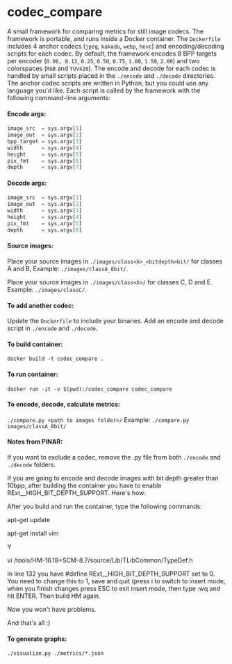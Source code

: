# codec_compare

A small framework for comparing metrics for still image codecs. The framework is portable, and runs inside a Docker container. The `Dockerfile` includes 4 anchor codecs (`jpeg`, `kakadu`, `webp`, `hevc`) and encoding/decoding scripts for each codec. By default, the framework encodes 8 BPP targets per encoder (`0.06, 0.12`, `0.25`, `0.50`, `0.75`, `1.00`, `1.50`, `2.00`) and two colorspaces (`RGB` and `YUV420`). The encode and decode for each codec is handled by small scripts placed in the `./encode` and `./decode` directories. The anchor codec scripts are written in Python, but you could use any language you'd like. Each script is called by the framework with the following command-line arguments:

#### Encode args:
```py
image_src  = sys.argv[1]
image_out  = sys.argv[2]
bpp_target = sys.argv[3]
width      = sys.argv[4]
height     = sys.argv[5]
pix_fmt    = sys.argv[6] 
depth      = sys.argv[7] 
```

#### Decode args:
```py
image_src  = sys.argv[1]
image_out  = sys.argv[2]
width      = sys.argv[3]
height     = sys.argv[4]
pix_fmt    = sys.argv[5] 
depth      = sys.argv[6]
```

#### Source images:
Place your source images in `./images/class<X>_<bitdepth>bit/` for classes A and B,
Example: `./images/classA_8bit/`.

Place your source images in `./images/class<X>/` for classes C, D and E.
Example: `./images/classC/`.

#### To add another codec:
Update the `Dockerfile` to include your binaries.
Add an encode and decode script in `./encode` and `./decode`.

#### To build container:
`docker build -t codec_compare .`

#### To run container:
`docker run -it -v $(pwd):/codec_compare codec_compare`

#### To encode, decode, calculate metrics:
`./compare.py <path to images folder>/`
Example: `./compare.py images/classA_8bit/`

#### Notes from PINAR:
If you want to exclude a codec, remove the <codecname>.py file from both `./encode` and `./decode` folders.

If you are going to encode and decode images with bit depth greater than 10bpp, after building the container you have to enable RExt__HIGH_BIT_DEPTH_SUPPORT. Here's how:

After you build and run the container, type the following commands:

apt-get update

apt-get install vim

Y

vi /tools/HM-16.18+SCM-8.7/source/Lib/TLibCommon/TypeDef.h


In line 132 you have #define RExt__HIGH_BIT_DEPTH_SUPPORT set to 0. You need to change this to 1, save and quit (press i to switch to insert mode, when you finish changes press ESC to exit insert mode, then type :wq and hit ENTER. Then build HM again.

Now you won't have problems.

And that's all :) 

#### To generate graphs:
`./visualize.py ./metrics/*.json`
